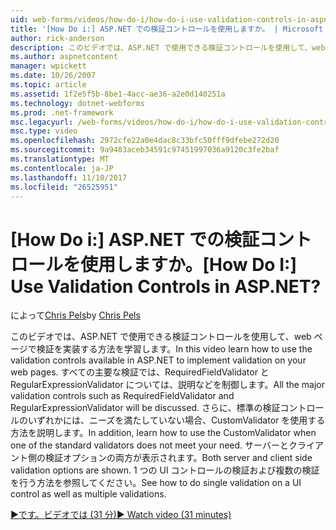 ```yaml
---
uid: web-forms/videos/how-do-i/how-do-i-use-validation-controls-in-aspnet
title: '[How Do i:] ASP.NET での検証コントロールを使用しますか。 | Microsoft Docs'
author: rick-anderson
description: このビデオでは、ASP.NET で使用できる検証コントロールを使用して、web ページで検証を実装する方法を学習します。 主要なすべての検証コントロールなどをしています.
ms.author: aspnetcontent
manager: wpickett
ms.date: 10/26/2007
ms.topic: article
ms.assetid: 1f2e5f5b-8be1-4acc-ae36-a2e0d140251a
ms.technology: dotnet-webforms
ms.prod: .net-framework
msc.legacyurl: /web-forms/videos/how-do-i/how-do-i-use-validation-controls-in-aspnet
msc.type: video
ms.openlocfilehash: 2972cfe22a0e4dac8c33bfc50fff9dfebe272d20
ms.sourcegitcommit: 9a9483aceb34591c97451997036a9120c3fe2baf
ms.translationtype: MT
ms.contentlocale: ja-JP
ms.lasthandoff: 11/10/2017
ms.locfileid: "26525951"
---
```

<a name="how-do-i--use-validation-controls-in-aspnet"></a><span data-ttu-id="ec4fe-105">[How Do i:] ASP.NET での検証コントロールを使用しますか。</span><span class="sxs-lookup"><span data-stu-id="ec4fe-105">[How Do I:]  Use Validation Controls in ASP.NET?</span></span>
====================
<span data-ttu-id="ec4fe-106">によって[Chris Pels](https://twitter.com/chrispels)</span><span class="sxs-lookup"><span data-stu-id="ec4fe-106">by [Chris Pels](https://twitter.com/chrispels)</span></span>

<span data-ttu-id="ec4fe-107">このビデオでは、ASP.NET で使用できる検証コントロールを使用して、web ページで検証を実装する方法を学習します。</span><span class="sxs-lookup"><span data-stu-id="ec4fe-107">In this video learn how to use the validation controls available in ASP.NET to implement validation on your web pages.</span></span> <span data-ttu-id="ec4fe-108">すべての主要な検証では、RequiredFieldValidator と RegularExpressionValidator については、説明などを制御します。</span><span class="sxs-lookup"><span data-stu-id="ec4fe-108">All the major validation controls such as RequiredFieldValidator and RegularExpressionValidator will be discussed.</span></span> <span data-ttu-id="ec4fe-109">さらに、標準の検証コントロールのいずれかには、ニーズを満たしていない場合、CustomValidator を使用する方法を説明します。</span><span class="sxs-lookup"><span data-stu-id="ec4fe-109">In addition, learn how to use the CustomValidator when one of the standard validators does not meet your need.</span></span> <span data-ttu-id="ec4fe-110">サーバーとクライアント側の検証オプションの両方が表示されます。</span><span class="sxs-lookup"><span data-stu-id="ec4fe-110">Both server and client side validation options are shown.</span></span> <span data-ttu-id="ec4fe-111">1 つの UI コントロールの検証および複数の検証を行う方法を参照してください。</span><span class="sxs-lookup"><span data-stu-id="ec4fe-111">See how to do single validation on a UI control as well as multiple validations.</span></span>

[<span data-ttu-id="ec4fe-112">&#9654;です。ビデオでは (31 分)</span><span class="sxs-lookup"><span data-stu-id="ec4fe-112">&#9654; Watch video (31 minutes)</span></span>](https://channel9.msdn.com/Blogs/ASP-NET-Site-Videos/how-do-i-use-validation-controls-in-aspnet)
